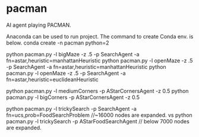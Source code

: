 # pacman
AI agent playing PACMAN.

Anaconda can be used to run project. The command to create Conda env. is below.
conda create -n pacman python=2

python pacman.py -l bigMaze -z .5 -p SearchAgent -a fn=astar,heuristic=manhattanHeuristic 
python pacman.py -l openMaze -z .5 -p SearchAgent -a fn=astar,heuristic=manhattanHeuristic 
python pacman.py -l openMaze -z .5 -p SearchAgent -a fn=astar,heuristic=euclideanHeuristic

python pacman.py -l mediumCorners -p AStarCornersAgent -z 0.5
python pacman.py -l bigCorners -p AStarCornersAgent -z 0.5

python pacman.py -l trickySearch -p SearchAgent -a fn=ucs,prob=FoodSearchProblem //~16000 nodes are expanded.
vs
python pacman.py -l trickySearch -p AStarFoodSearchAgent // below 7000 nodes are expanded.